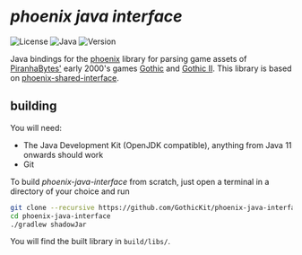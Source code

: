 # _phoenix java interface_

![License](https://img.shields.io/github/license/GothicKit/phoenix-java-interface?label=License&color=important)
![Java](https://img.shields.io/static/v1?label=Java&message=11&color=informational)
![Version](https://img.shields.io/github/v/tag/GothicKit/phoenix-java-interface?label=Version&sort=semver)

Java bindings for the [phoenix](https://github.com/lmichaelis/phoenix) library for parsing game assets of
[PiranhaBytes'](https://www.piranha-bytes.com/) early 2000's games [Gothic](https://en.wikipedia.org/wiki/Gothic_(video_game))
and [Gothic II](https://en.wikipedia.org/wiki/Gothic_II). This library is based on [phoenix-shared-interface](https://github.com/GothicKit/phoenix-shared-interface).

## building

You will need:

* The Java Development Kit (OpenJDK compatible), anything from Java 11 onwards should work
* Git

To build _phoenix-java-interface_ from scratch, just open a terminal in a directory of your choice and run

```bash
git clone --recursive https://github.com/GothicKit/phoenix-java-interface
cd phoenix-java-interface
./gradlew shadowJar
```

You will find the built library in `build/libs/`.

